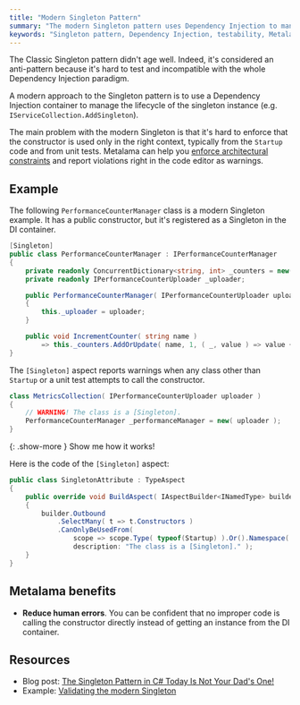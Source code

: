 ```yaml
---
title: "Modern Singleton Pattern"
summary: "The modern Singleton pattern uses Dependency Injection to manage instances, improving testability. Use Metalama to enforce architectural constraints."
keywords: "Singleton pattern, Dependency Injection, testability, Metalama, architectural constraints, IServiceCollection.AddSingleton, modern Singleton"
---
```


The Classic Singleton pattern didn't age well. Indeed, it's considered an anti-pattern because it's hard to test and
incompatible with the whole Dependency Injection paradigm.

A modern approach to the Singleton pattern is to use a Dependency Injection container to manage the lifecycle of the
singleton instance (e.g. `IServiceCollection.AddSingleton`).

The main problem with the modern Singleton is that it's hard to enforce that the constructor is used only in the right
context, typically from the `Startup` code and from unit tests. Metalama can help
you [enforce architectural constraints](https://doc.postsharp.net/metalama/conceptual/architecture) and report
violations right in the code editor as warnings.

## Example

The following `PerformanceCounterManager` class is a modern Singleton example. It has a public constructor, but it's
registered as a Singleton in the DI container.

```cs
[Singleton]
public class PerformanceCounterManager : IPerformanceCounterManager
{
    private readonly ConcurrentDictionary<string, int> _counters = new();
    private readonly IPerformanceCounterUploader _uploader;

    public PerformanceCounterManager( IPerformanceCounterUploader uploader )
    {
        this._uploader = uploader;
    }

    public void IncrementCounter( string name )
        => this._counters.AddOrUpdate( name, 1, ( _, value ) => value + 1 );
}
```

The `[Singleton]` aspect reports warnings when any class other than `Startup` or a unit test attempts to call the
constructor.

```cs
class MetricsCollection( IPerformanceCounterUploader uploader )
{
    // WARNING! The class is a [Singleton].
    PerformanceCounterManager _performanceManager = new( uploader );
}
```

{: .show-more }
Show me how it works!

Here is the code of the `[Singleton]` aspect:

```cs
public class SingletonAttribute : TypeAspect
{
    public override void BuildAspect( IAspectBuilder<INamedType> builder )
    {
        builder.Outbound
            .SelectMany( t => t.Constructors )
            .CanOnlyBeUsedFrom(
                scope => scope.Type( typeof(Startup) ).Or().Namespace( "**.Tests.**" ),
                description: "The class is a [Singleton]." );
    }
}
```

## Metalama benefits

* **Reduce human errors**. You can be confident that no improper code is calling the constructor directly instead of
  getting an instance from the DI container.

## Resources

* Blog post: [The Singleton Pattern in C# Today Is Not Your Dad's One!](https://blog.postsharp.net/singleton)
* Example: [Validating the modern Singleton](https://doc.postsharp.net/metalama/examples/singleton/singleton-2)


